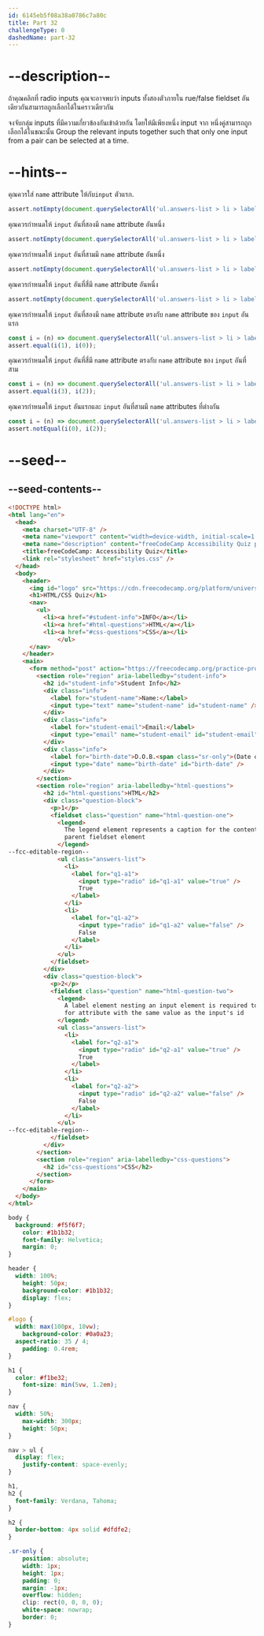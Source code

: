 ```yaml
---
id: 6145eb5f08a38a0786c7a80c
title: Part 32
challengeType: 0
dashedName: part-32
---
```


# --description--

ถ้าคุณคลิกที่ radio inputs คุณจะอาจพบว่า inputs ทั้งสองตัวภายใน rue/false fieldset อันเดียวกันสามารถถูกเลือกได้ในคราวเดียวกัน

จงจับกลุ่ม inputs ที่มีความเกี่ยวข้องกันเข้าด้วยกัน โดยให้มีเพียงหนึ่ง input จาก หนึ่งคู่สามารถถูกเลือกได้ในขณะนั้น
Group the relevant inputs together such that only one input from a pair can be selected at a time.

# --hints--

คุณควรใส่ `name` attribute ให้กับ`input` ตัวแรก.

```js
assert.notEmpty(document.querySelectorAll('ul.answers-list > li > label > input')?.[0]?.name);
```

คุณควรกำหนดให้ `input` อันที่สองมี `name` attribute อันหนึ่ง

```js
assert.notEmpty(document.querySelectorAll('ul.answers-list > li > label > input')?.[1]?.name);
```

คุณควรกำหนดให้ `input` อันที่สามมี `name` attribute อันหนึ่ง

```js
assert.notEmpty(document.querySelectorAll('ul.answers-list > li > label > input')?.[2]?.name);
```

คุณควรกำหนดให้ `input` อันที่สี่มี `name` attribute อันหนึ่ง

```js
assert.notEmpty(document.querySelectorAll('ul.answers-list > li > label > input')?.[3]?.name);
```

คุณควรกำหนดให้ `input` อันที่สองมี `name` attribute ตรงกับ `name` attribute ของ `input` อันแรก

```js
const i = (n) => document.querySelectorAll('ul.answers-list > li > label > input')?.[n]?.name;
assert.equal(i(1), i(0));
```

คุณควรกำหนดให้ `input` อันที่สี่มี `name` attribute ตรงกับ `name` attribute ของ `input` อันที่สาม

```js
const i = (n) => document.querySelectorAll('ul.answers-list > li > label > input')?.[n]?.name;
assert.equal(i(3), i(2));
```

คุณควรกำหนดให้ `input` อันแรกและ `input` อันที่สามมี `name` attributes ที่ต่างกัน

```js
const i = (n) => document.querySelectorAll('ul.answers-list > li > label > input')?.[n]?.name;
assert.notEqual(i(0), i(2));
```

# --seed--

## --seed-contents--

```html
<!DOCTYPE html>
<html lang="en">
  <head>
    <meta charset="UTF-8" />
    <meta name="viewport" content="width=device-width, initial-scale=1.0" />
    <meta name="description" content="freeCodeCamp Accessibility Quiz practice project" />
    <title>freeCodeCamp: Accessibility Quiz</title>
    <link rel="stylesheet" href="styles.css" />
  </head>
  <body>
    <header>
      <img id="logo" src="https://cdn.freecodecamp.org/platform/universal/fcc_primary.svg">
      <h1>HTML/CSS Quiz</h1>
      <nav>
        <ul>
          <li><a href="#student-info">INFO</a></li>
          <li><a href="#html-questions">HTML</a></li>
          <li><a href="#css-questions">CSS</a></li>
			  </ul>
      </nav>
    </header>
    <main>
      <form method="post" action="https://freecodecamp.org/practice-project/accessibility-quiz">
        <section role="region" aria-labelledby="student-info">
          <h2 id="student-info">Student Info</h2>
          <div class="info">
            <label for="student-name">Name:</label>
            <input type="text" name="student-name" id="student-name" />
          </div>
          <div class="info">
            <label for="student-email">Email:</label>
            <input type="email" name="student-email" id="student-email" />
          </div>
          <div class="info">
            <label for="birth-date">D.O.B.<span class="sr-only">(Date of Birth)</span></label>
            <input type="date" name="birth-date" id="birth-date" />
          </div>
        </section>
        <section role="region" aria-labelledby="html-questions">
          <h2 id="html-questions">HTML</h2>
          <div class="question-block">
            <p>1</p>
            <fieldset class="question" name="html-question-one">
              <legend>
                The legend element represents a caption for the content of its
                parent fieldset element
              </legend>
--fcc-editable-region--
              <ul class="answers-list">
                <li>
                  <label for="q1-a1">
                    <input type="radio" id="q1-a1" value="true" />
                    True
                  </label>
                </li>
                <li>
                  <label for="q1-a2">
                    <input type="radio" id="q1-a2" value="false" />
                    False
                  </label>
                </li>
              </ul>
            </fieldset>
          </div>
          <div class="question-block">
            <p>2</p>
            <fieldset class="question" name="html-question-two">
              <legend>
                A label element nesting an input element is required to have a
                for attribute with the same value as the input's id
              </legend>
              <ul class="answers-list">
                <li>
                  <label for="q2-a1">
                    <input type="radio" id="q2-a1" value="true" />
                    True
                  </label>
                </li>
                <li>
                  <label for="q2-a2">
                    <input type="radio" id="q2-a2" value="false" />
                    False
                  </label>
                </li>
              </ul>
--fcc-editable-region--
            </fieldset>
          </div>
        </section>
        <section role="region" aria-labelledby="css-questions">
          <h2 id="css-questions">CSS</h2>
        </section>
      </form>
    </main>
  </body>
</html>

```

```css
body {
  background: #f5f6f7;
	color: #1b1b32;
	font-family: Helvetica;
	margin: 0;
}

header {
  width: 100%;
	height: 50px;
	background-color: #1b1b32;
	display: flex;
}

#logo {
  width: max(100px, 18vw);
	background-color: #0a0a23;
  aspect-ratio: 35 / 4;
	padding: 0.4rem;
}

h1 {
  color: #f1be32;
	font-size: min(5vw, 1.2em);
}

nav {
  width: 50%;
	max-width: 300px;
	height: 50px;
}

nav > ul {
  display: flex;
	justify-content: space-evenly;
}

h1,
h2 {
  font-family: Verdana, Tahoma;
}

h2 {
  border-bottom: 4px solid #dfdfe2;
}

.sr-only {
	position: absolute;
	width: 1px;
	height: 1px;
	padding: 0;
	margin: -1px;
	overflow: hidden;
	clip: rect(0, 0, 0, 0);
	white-space: nowrap;
	border: 0;
}

```
